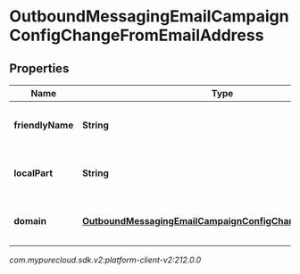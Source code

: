 # OutboundMessagingEmailCampaignConfigChangeFromEmailAddress


## Properties

| Name | Type | Description | Notes |
| ------------ | ------------- | ------------- | ------------- |
| **friendlyName** | **String** | The friendly name of the email address. |  [optional] |
| **localPart** | **String** | The local part of the email address. |  [optional] |
| **domain** | [**OutboundMessagingEmailCampaignConfigChangeUriReference**](OutboundMessagingEmailCampaignConfigChangeUriReference) | A UriReference for a resource |  [optional] |




_com.mypurecloud.sdk.v2:platform-client-v2:212.0.0_
